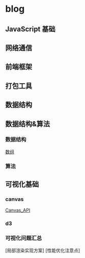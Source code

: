 # blog
## JavaScript 基础
## 网络通信
## 前端框架
## 打包工具

## 数据结构
## 数据结构&算法
### 数据结构
[数组](https://github.com/Capactity/blog/blob/master/data-structure/数组.md)

### 算法

## 可视化基础
### canvas
[Canvas_API](https://github.com/Capactity/blog/blob/master/Canvas_API.md)
### d3
### 可视化问题汇总
[局部渲染实现方案]
[性能优化注意点]